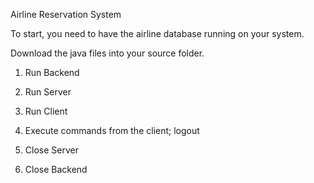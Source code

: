 Airline Reservation System

To start, you need to have the airline database running on your system.

Download the java files into your source folder.
1. Run Backend
2. Run Server
3. Run Client

4. Execute commands from the client; logout
5. Close Server
6. Close Backend
